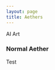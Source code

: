 ```yaml
---
layout: page
title: Aethers
---
```





<div class="content-list">
    <div class="content-list-item">
        <div class="content-list-image"><img src=""><span class="ai-img">AI Art</span></div>
        <div class="content-list-content">
            <h3>Normal Aether</h3>
            <p>
                Test
            </p>
        </div>
    </div>
</div>